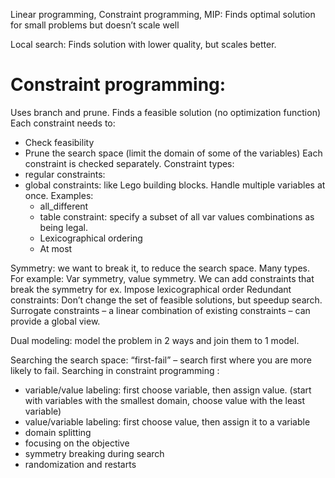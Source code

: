 Linear programming, Constraint programming, MIP: Finds optimal solution for small problems but doesn’t scale well

Local search: Finds solution with lower quality, but scales better.



# Constraint programming: 
Uses branch and prune. Finds a feasible solution (no optimization function)
Each constraint needs to:
* Check feasibility
* Prune the search space (limit the domain of some of the variables) 
Each constraint is checked separately. 
Constraint types:
* regular constraints: 
* global constraints: like Lego building blocks. Handle multiple variables at once. Examples:
	* all_different
	* table constraint: specify a subset of all var values combinations as being legal.
	* Lexicographical ordering
	* At most

Symmetry: we want to break it, to reduce the search space.
Many types. For example: Var symmetry, value symmetry.
We can add constraints that break the symmetry for ex. Impose lexicographical order 
Redundant constraints: Don’t change the set of feasible solutions, but speedup search. Surrogate constraints – a linear combination of existing constraints – can provide a global view. 

Dual modeling: model the problem in 2 ways and join them to 1 model.

Searching the search space: “first-fail” – search first where you are more likely to fail.
Searching in constraint programming :
*	variable/value labeling: first choose variable, then assign value. (start with variables with the smallest domain, choose value with the least variable)
*	value/variable labeling: first choose value, then assign it to a variable
*	domain splitting 
*	focusing on the objective 
*	symmetry breaking during search 
*	randomization and restarts

